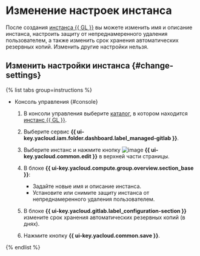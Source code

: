 # Изменение настроек инстанса

После создания [инстанса {{ GL }}](../../concepts/index.md#instance) вы можете изменить имя и описание инстанса, настроить защиту от непреднамеренного удаления пользователем, а также изменить срок хранения автоматических резервных копий. Изменить другие настройки нельзя.

## Изменить настройки инстанса {#change-settings}

{% list tabs group=instructions %}

- Консоль управления {#console}

  1. В консоли управления выберите [каталог](../../../resource-manager/concepts/resources-hierarchy.md#folder), в котором находится [инстанс {{ GL }}](../../concepts/index.md#instance).
  1. Выберите сервис **{{ ui-key.yacloud.iam.folder.dashboard.label_managed-gitlab }}**.
  1. Выберите инстанс и нажмите кнопку ![image](../../../_assets/console-icons/pencil.svg) **{{ ui-key.yacloud.common.edit }}** в верхней части страницы.
  1. В блоке **{{ ui-key.yacloud.compute.group.overview.section_base }}**:

      * Задайте новые имя и описание инстанса.
      * Установите или снимите защиту инстанса от непреднамеренного удаления пользователем.

  1. В блоке **{{ ui-key.yacloud.gitlab.label_configuration-section }}** измените срок хранения автоматических резервных копий (в днях).

  1. Нажмите кнопку **{{ ui-key.yacloud.common.save }}**.

{% endlist %}
